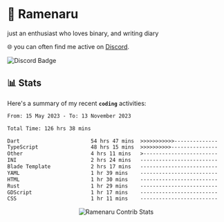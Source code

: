 # 🍜 Ramenaru
just an enthusiast who loves binary, and writing diary

🌐 you can often find me active on [Discord](https://discordapp.com/users/503291004200157185).

![Discord Badge](https://dcbadge.vercel.app/api/shield/503291004200157185)

## 📊 Stats

Here's a summary of my recent **`coding`** activities:

<!--START_SECTION:waka-->

```txt
From: 15 May 2023 - To: 13 November 2023

Total Time: 126 hrs 38 mins

Dart                       54 hrs 47 mins  >>>>>>>>>>>--------------   43.26 %
TypeScript                 48 hrs 15 mins  >>>>>>>>>>---------------   38.10 %
Other                      4 hrs 11 mins   >------------------------   03.31 %
INI                        2 hrs 24 mins   -------------------------   01.91 %
Blade Template             2 hrs 17 mins   -------------------------   01.81 %
YAML                       1 hr 39 mins    -------------------------   01.31 %
HTML                       1 hr 30 mins    -------------------------   01.19 %
Rust                       1 hr 29 mins    -------------------------   01.18 %
GDScript                   1 hr 17 mins    -------------------------   01.02 %
CSS                        1 hr 11 mins    -------------------------   00.94 %
```

<!--END_SECTION:waka-->

<div style="text-align: center;">
   <img align="center" src="https://github-readme-streak-stats.herokuapp.com/?user=Ramenaru&theme=dark&card_width=520" alt="Ramenaru Contrib Stats" />
</div>



